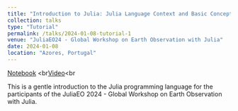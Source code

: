 ```yaml
---
title: "Introduction to Julia: Julia Language Context and Basic Concepts"
collection: talks
type: "Tutorial"
permalink: /talks/2024-01-08-tutorial-1
venue: "JuliaEO24 - Global Workshop on Earth Observation with Julia"
date: 2024-01-08
location: "Azores, Portugal"
---
```


[Notebook](https://github.com/AIRCentre/JuliaEO24/tree/main/notebooks/Julia_Language_Context_and_Basic_Concepts)
<br[Video](https://www.youtube.com/watch?v=oRcevTeTzyg)<br

This is a gentle introduction to the Julia programming language for the participants of the JuliaEO 2024 - Global Workshop on Earth Observation with Julia.
